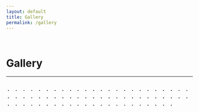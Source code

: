 ```yaml
---
layout: default
title: Gallery
permalink: /gallery
---
```

<p><br></p>

Gallery
===========

<hr style="height:2px;border-width:0;color:gray;background-color:gray">

<br>


<style>
  .act_image {max-height: 50px; border:  1px solid black; margin: 5px 10px 10px 5px}
</style>

<img data-src="/assets/gallery/Akhilesh-1.jpg" class="lazyload act_image" />
<img data-src="/assets/gallery/Akhilesh_Birthday-1 September 30, 2016.jpg" class="lazyload act_image" />
<img data-src="/assets/gallery/Akhilesh_Flowers-September 10, 2016.jpg" class="lazyload act_image" />
<img data-src="/assets/gallery/Akhilesh_Flys-10 September 13, 2016.jpg" class="lazyload act_image" />
<img data-src="/assets/gallery/Akhilesh_Flys-4 September 13, 2016.jpg" class="lazyload act_image" />
<img data-src="/assets/gallery/Akhilesh_Flys-9 September 13, 2016.jpg" class="lazyload act_image" />
<img data-src="/assets/gallery/CSC_0033.JPG" class="lazyload act_image" />
<img data-src="/assets/gallery/CSC_0038.JPG" class="lazyload act_image" />
<img data-src="/assets/gallery/CSC_0039.JPG" class="lazyload act_image" />
<img data-src="/assets/gallery/DSCN0098.JPG" class="lazyload act_image" />
<img data-src="/assets/gallery/DSCN0099.JPG" class="lazyload act_image" />
<img data-src="/assets/gallery/DSCN0100.JPG" class="lazyload act_image" />
<img data-src="/assets/gallery/DSCN0101.JPG" class="lazyload act_image" />
<img data-src="/assets/gallery/DSCN0102.JPG" class="lazyload act_image" />
<img data-src="/assets/gallery/DSCN0103.JPG" class="lazyload act_image" />
<img data-src="/assets/gallery/DSCN0104.JPG" class="lazyload act_image" />
<img data-src="/assets/gallery/DSCN0105.JPG" class="lazyload act_image" />
<img data-src="/assets/gallery/DSCN0106.JPG" class="lazyload act_image" />
<img data-src="/assets/gallery/DSCN0117.JPG" class="lazyload act_image" />
<img data-src="/assets/gallery/DSCN0118.JPG" class="lazyload act_image" />
<img data-src="/assets/gallery/DSCN0119.JPG" class="lazyload act_image" />
<img data-src="/assets/gallery/DSCN0120.JPG" class="lazyload act_image" />
<img data-src="/assets/gallery/DSCN0121.JPG" class="lazyload act_image" />
<img data-src="/assets/gallery/DSCN0131.JPG" class="lazyload act_image" />
<img data-src="/assets/gallery/DSCN0132.JPG" class="lazyload act_image" />
<img data-src="/assets/gallery/DSCN0133.JPG" class="lazyload act_image" />
<img data-src="/assets/gallery/DSCN0134.JPG" class="lazyload act_image" />
<img data-src="/assets/gallery/DSCN0135.JPG" class="lazyload act_image" />
<img data-src="/assets/gallery/DSCN0160.JPG" class="lazyload act_image" />
<img data-src="/assets/gallery/DSCN0161.JPG" class="lazyload act_image" />
<img data-src="/assets/gallery/DSCN0162.JPG" class="lazyload act_image" />
<img data-src="/assets/gallery/DSCN0163.JPG" class="lazyload act_image" />
<img data-src="/assets/gallery/DSCN0164.JPG" class="lazyload act_image" />
<img data-src="/assets/gallery/DSCN0165.JPG" class="lazyload act_image" />
<img data-src="/assets/gallery/DSCN0166.JPG" class="lazyload act_image" />
<img data-src="/assets/gallery/DSCN0167.JPG" class="lazyload act_image" />
<img data-src="/assets/gallery/DSCN0168.JPG" class="lazyload act_image" />
<img data-src="/assets/gallery/DSCN0169.JPG" class="lazyload act_image" />
<img data-src="/assets/gallery/DSCN0180.JPG" class="lazyload act_image" />
<img data-src="/assets/gallery/DSCN0188.JPG" class="lazyload act_image" />
<img data-src="/assets/gallery/DSCN0189.JPG" class="lazyload act_image" />
<img data-src="/assets/gallery/DSCN0202.JPG" class="lazyload act_image" />
<img data-src="/assets/gallery/DSCN0203.JPG" class="lazyload act_image" />
<img data-src="/assets/gallery/DSCN0204.JPG" class="lazyload act_image" />
<img data-src="/assets/gallery/DSCN0205.JPG" class="lazyload act_image" />
<img data-src="/assets/gallery/DSC_0001.NEF" class="lazyload act_image" />
<img data-src="/assets/gallery/DSC_0735.JPG" class="lazyload act_image" />
<img data-src="/assets/gallery/DSC_0751.NEF" class="lazyload act_image" />
<img data-src="/assets/gallery/DSC_0760.JPG" class="lazyload act_image" />
<img data-src="/assets/gallery/DSC_0785.JPG" class="lazyload act_image" />
<img data-src="/assets/gallery/DSC_0786.JPG" class="lazyload act_image" />
<img data-src="/assets/gallery/DSC_0798.JPG" class="lazyload act_image" />
<img data-src="/assets/gallery/DSC_0803.JPG" class="lazyload act_image" />
<img data-src="/assets/gallery/DSC_1069.JPG" class="lazyload act_image" />
<img data-src="/assets/gallery/DSC_1076.JPG" class="lazyload act_image" />
<img data-src="/assets/gallery/DSC_1077.JPG" class="lazyload act_image" />
<img data-src="/assets/gallery/DSC_1078.JPG" class="lazyload act_image" />
<img data-src="/assets/gallery/DSC_1079.JPG" class="lazyload act_image" />
<img data-src="/assets/gallery/IMG_20190410_173448.jpg" class="lazyload act_image" />
<img data-src="/assets/gallery/Logo1_Black.png" class="lazyload act_image" />
<img data-src="/assets/gallery/Logo2_Black.png" class="lazyload act_image" />
<img data-src="/assets/gallery/P5090397.JPG" class="lazyload act_image" />
<img data-src="/assets/gallery/P5100499.JPG" class="lazyload act_image" />
<img data-src="/assets/gallery/P5100504.JPG" class="lazyload act_image" />
<img data-src="/assets/gallery/P5100512.JPG" class="lazyload act_image" />
<img data-src="/assets/gallery/Photo.jpg" class="lazyload act_image" />
<img data-src="/assets/gallery/WP_20150325_01_24_25_Pro.jpg" class="lazyload act_image" />
<img data-src="/assets/gallery/WP_20150430_21_54_53_Selfie.jpg" class="lazyload act_image" />
<img data-src="/assets/gallery/WP_20150531_21_29_00_Selfie.jpg" class="lazyload act_image" />
<img data-src="/assets/gallery/WP_20151002_12_31_55_Selfie.jpg" class="lazyload act_image" />
